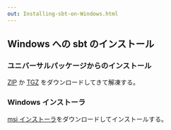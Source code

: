 ```yaml
---
out: Installing-sbt-on-Windows.html
---
```


  [MSI]: $sbt_native_package_base$/$windows_download_version_str$msi
  [ZIP]: $sbt_native_package_base$/$download_version_str$zip
  [TGZ]: $sbt_native_package_base$/$download_version_str$tgz

Windows への sbt のインストール
----------------------------

### ユニバーサルパッケージからのインストール

[ZIP][ZIP] か [TGZ][TGZ] をダウンロードしてきて解凍する。

### Windows インストーラ

[msi インストーラ][MSI]をダウンロードしてインストールする。
